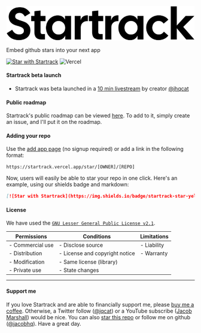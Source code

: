 ![Startrack](https://raw.githubusercontent.com/jacobhq/startrack/main/public/banner.svg)

Embed github stars into your next app

[![Star with Startrack](https://img.shields.io/badge/startrack-star-yellow)](https://startrack.vercel.app/star/jacobhq/startrack)
![Vercel](https://vercelbadge.vercel.app/api/jacobhq/startrack)

#### Startrack beta launch
- Startrack was beta launched in a [10 min livestream](https://www.youtube.com/watch?v=_ymQsetuz_Q) by creator [@jhqcat](https://twitter.com/jhqcat)

#### Public roadmap
Startrack's public roadmap can be viewed [here](https://github.com/users/jacobhq/projects/1). To add to it, simply create an issue, and I'll put it on the roadmap.

#### Adding your repo
Use the [add app page](https://startrack.vercel.app/add-app) (no signup required) or add a link in the following format:
```
https://startrack.vercel.app/star/[OWNER]/[REPO]
```
Now, users will easily be able to star your repo in one click. Here's an example, using our shields badge and markdown:
```md
[![Star with Startrack](https://img.shields.io/badge/startrack-star-yellow)](https://startrack.vercel.app/star/jacobhq/startrack)
```

#### License
We have used the [`GNU Lesser General Public License v2.1`](https://choosealicense.com/licenses/lgpl-2.1/).

| Permissions      | Conditions                     | Limitations            |
|------------------|--------------------------------|------------------------|
| - Commercial use | - Disclose source              | - Liability            |
| - Distribution   | - License and copyright notice | - Warranty             |
| - Modification   | - Same license (library)       |                        |
| - Private use    | - State changes                |                        |

---

#### Support me
If you love Startrack and are able to financially support me, please [buy me a coffee](https://buymeacoffee.com/jem). Otherwise, a Twitter follow ([@jqcat](https://twitter.com/intent/follow?screen_name=jhqcat)) or a YouTube subscribe ([Jacob Marshall](https://www.youtube.com/channel/UChXCa0OuD-HYr3QAESK434g)) would be nice. You can also [star this repo](https://startrack.vercel.app/star/jacobhq/startrack) or follow me on github ([@jacobhq](https://github.com/jacobhq)). Have a great day.
